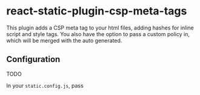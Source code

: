 # react-static-plugin-csp-meta-tags

This plugin adds a CSP meta tag to your html files, adding hashes for inline script and style tags.
You also have the option to pass a custom policy in, which will be merged with the auto generated.

## Configuration

TODO

In your `static.config.js`, pass
